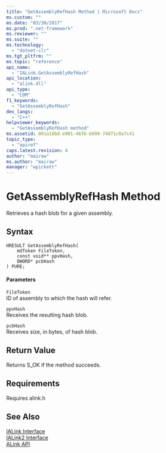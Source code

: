 ```yaml
---
title: "GetAssemblyRefHash Method | Microsoft Docs"
ms.custom: ""
ms.date: "03/30/2017"
ms.prod: ".net-framework"
ms.reviewer: ""
ms.suite: ""
ms.technology: 
  - "dotnet-clr"
ms.tgt_pltfrm: ""
ms.topic: "reference"
api_name: 
  - "IALink.GetAssemblyRefHash"
api_location: 
  - "alink.dll"
api_type: 
  - "COM"
f1_keywords: 
  - "GetAssemblyRefHash"
dev_langs: 
  - "C++"
helpviewer_keywords: 
  - "GetAssemblyRefHash method"
ms.assetid: 091a18bd-e901-46f6-b999-74d71c8a7c41
topic_type: 
  - "apiref"
caps.latest.revision: 4
author: "mairaw"
ms.author: "mairaw"
manager: "wpickett"
---
```

# GetAssemblyRefHash Method
Retrieves a hash blob for a given assembly.  
  
## Syntax  
  
```  
HRESULT GetAssemblyRefHash(  
    mdToken FileToken,  
    const void** ppvHash,  
    DWORD* pcbHash  
) PURE;  
```  
  
#### Parameters  
 `FileToken`  
 ID of assembly to which the hash will refer.  
  
 `ppvHash`  
 Receives the resulting hash blob.  
  
 `pcbHash`  
 Receives size, in bytes, of hash blob.  
  
## Return Value  
 Returns S_OK if the method succeeds.  
  
## Requirements  
 Requires alink.h  
  
## See Also  
 [IALink Interface](../../../../docs/framework/unmanaged-api/alink/ialink-interface.md)   
 [IALink2 Interface](../../../../docs/framework/unmanaged-api/alink/ialink2-interface.md)   
 [ALink API](../../../../docs/framework/unmanaged-api/alink/index.md)